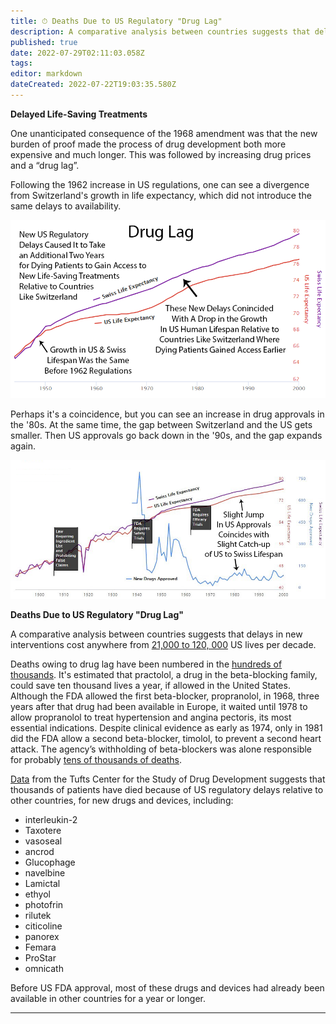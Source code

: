```yaml
---
title: ⏱ Deaths Due to US Regulatory "Drug Lag"
description: A comparative analysis between countries suggests that delays in new interventions cost anywhere from 21,000 to 120, 000 US lives per decade.
published: true
date: 2022-07-29T02:11:03.058Z
tags:
editor: markdown
dateCreated: 2022-07-22T19:03:35.580Z
---
```

**Delayed Life-Saving Treatments**

One unanticipated consequence of the 1968 amendment was that the new burden of proof made the process of drug development both more expensive and much longer. This was followed by increasing drug prices and a “drug lag”.

Following the 1962 increase in US regulations, one can see a divergence from Switzerland's growth in life expectancy, which did not introduce the same delays to availability.

![US vs Swiss Life Expectancy](../assets/us-swiss-life-expectancy-5.png)

Perhaps it's a coincidence, but you can see an increase in drug approvals in the '80s. At the same time, the gap between Switzerland and the US gets smaller. Then US approvals go back down in the '90s, and the gap expands again.

![US vs Swiss Life Expectancy](../assets/us-swiss-life-expectancy-drug-approvals.png)

**Deaths Due to US Regulatory "Drug Lag"**

A comparative analysis between countries suggests that delays in new interventions cost anywhere from [21,000 to 120, 000](https://www.fdareview.org/features/references/#gieringer85) US lives per decade.

Deaths owing to drug lag have been numbered in the [hundreds of thousands](https://www.fdareview.org/features/references/#wardell78a). It's estimated that practolol, a drug in the beta-blocking family, could save ten thousand lives a year, if allowed in the United States. Although the FDA allowed the first beta-blocker, propranolol, in 1968, three years after that drug had been available in Europe, it waited until 1978 to allow propranolol to treat hypertension and angina pectoris, its most essential indications. Despite clinical evidence as early as 1974, only in 1981 did the FDA allow a second beta-blocker, timolol, to prevent a second heart attack. The agency’s withholding of beta-blockers was alone responsible for probably [tens of thousands of deaths](https://www.fdareview.org/features/references/#gieringer85).

[Data](http://csdd.tufts.edu/databases) from the Tufts Center for the Study of Drug Development suggests that thousands of patients have died because of US regulatory delays relative to other countries, for new drugs and devices, including:

* interleukin-2
* Taxotere
* vasoseal
* ancrod
* Glucophage
* navelbine
* Lamictal
* ethyol
* photofrin
* rilutek
* citicoline
* panorex
* Femara
* ProStar
* omnicath

Before US FDA approval, most of these drugs and devices had already been available in other countries for a year or longer.

---
